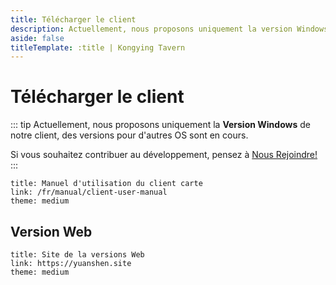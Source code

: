 ```yaml
---
title: Télécharger le client
description: Actuellement, nous proposons uniquement la version Windows de notre client carte, des versions pour d'autres OS sont en cours.
aside: false
titleTemplate: :title | Kongying Tavern
---
```


# Télécharger le client

<LinkGrid :items="downloadMethod" />

::: tip
Actuellement, nous proposons uniquement la **Version Windows** de notre client, des versions pour d'autres OS sont en cours.

Si vous souhaitez contribuer au développement, pensez à [Nous Rejoindre!](./join.md)
:::

```card
title: Manuel d'utilisation du client carte
link: /fr/manual/client-user-manual
theme: medium
```

## Version Web

```card
title: Site de la versions Web
link: https://yuanshen.site
theme: medium
```

<script setup>
import { useUrlSearchParams } from '@vueuse/core'
import { onMounted } from 'vue'

const params = useUrlSearchParams('history')
const downloadMethod = [
  { id: 'discord', name: 'Discord', target: '_black', link: 'https://discord.com/invite/aFe57AKZUF', secondary: 'aFe57AKZUF', icon: 'i-logos-discord-icon' },
  { id:'gd', name: 'Google Drive', target: '_black', link: 'https://drive.google.com/drive/folders/1ade5zOu14oMIJlwaJd0qf-S_xdH9pkSa?usp=sharing', icon: 'i-logos-google-drive' }
]

function jump() {
    const target = String(params.q).toLocaleLowerCase()

    downloadMethod.forEach((val) => {
      if (val.id === target) {
        location.href = val.link
      }
    })
}

onMounted(()=> {
  jump()
})
</script>
